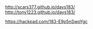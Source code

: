 http://scars377.github.io/days183/  
http://tony1223.github.io/days183/

https://hackpad.com/183-E9p5nSwoYgc

